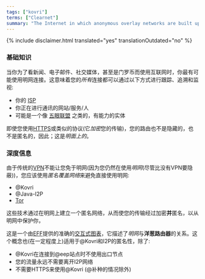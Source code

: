```yaml
---
tags: ["kovri"]
terms: ["Clearnet"]
summary: "The Internet in which anonymous overlay networks are built upon"
---
```


{% include disclaimer.html translated="yes" translationOutdated="no" %}
### 基础知识

当你为了看新闻、电子邮件、社交媒体，甚至是门罗币而使用互联网时，你最有可能使用明网连接。这意味着您的*所有*连接都可以通过以下方式进行跟踪、追溯和监视:

- 你的 [ISP](https://en.wikipedia.org/wiki/ISP)
- 你正在进行通讯的网站/服务/人
- 可能是一个像 [五眼联盟](https://en.wikipedia.org/wiki/5_Eyes) 之类的，有能力的实体

即使您使用[HTTPS](https://en.wikipedia.org/wiki/HTTPS)或类似的协议(它*加密*您的传输)，您的路由也不是隐藏的，也不是匿名的，因此；这是*明面上的*。

### 深度信息

由于传统的[VPN](https://en.wikipedia.org/wiki/VPN)不能让您免于明网(因为您仍然在使用*明网*(尽管比没有VPN要隐蔽))，您应该使用*匿名覆盖网络*来避免直接使用明网:

- @Kovri
- @Java-I2P
- [Tor](https://torproject.org/)

这些技术通过在明网上建立一个匿名网络，从而使您的传输经过加密**并**匿名，以从明网中保护你，

这是一个由[EFF](https://www.eff.org/pages/tor&https)提供的准确的[交互式图表](https://www.eff.org/)，它描述了*明网*与**洋葱路由器**的关系。这个概念也(在一定程度上)适用于@Kovri和I2P的匿名性，除了:

- @Kovri在连接到@eep站点时不使用出口节点
- 您的流量永远不需要离开I2P网络
- 不需要HTTPS来使用@Kovri (@补种的情况除外)

